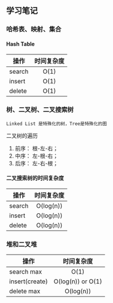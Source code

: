 ## 学习笔记

### 哈希表、映射、集合

#### Hash Table

| 操作       |  时间复杂度  |
| --------   |  :----: |
| search    |  O(1)  |
| insert    |  O(1)  |
| delete    |  O(1)  |

###  树、二叉树、二叉搜索树

`Linked List 是特殊化的树，Tree是特殊化的图`

二叉树的遍历
1. 前序： 根-左-右；
2. 中序： 左-根-右；
3. 后序： 左-右-根；

#### 二叉搜索树的时间复杂度
| 操作       |  时间复杂度  |
| --------   |  :----: |
| search    |  O(log(n))  |
| insert    |  O(log(n))  |
| delete    |  O(log(n))  |

### 堆和二叉堆
| 操作       |  时间复杂度  |
| --------   |  :----: |
| search max        |  O(1)  |
| insert(create)    |  O(log(n)) or O(1) |
| delete max        |  O(log(n))  |